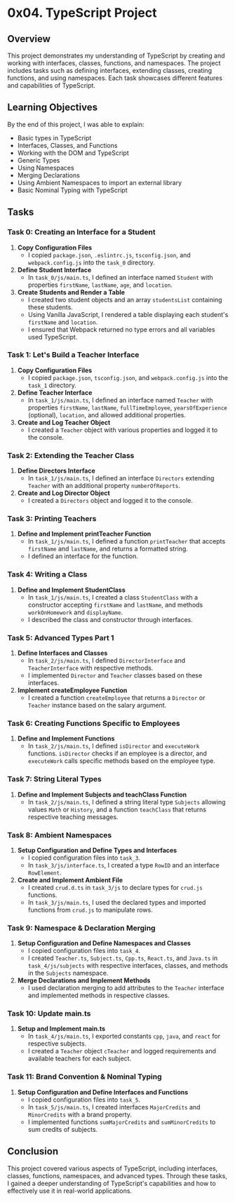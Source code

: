 # 0x04. TypeScript Project

## Overview
This project demonstrates my understanding of TypeScript by creating and working with interfaces, classes, functions, and namespaces. The project includes tasks such as defining interfaces, extending classes, creating functions, and using namespaces. Each task showcases different features and capabilities of TypeScript.

## Learning Objectives
By the end of this project, I was able to explain:
- Basic types in TypeScript
- Interfaces, Classes, and Functions
- Working with the DOM and TypeScript
- Generic Types
- Using Namespaces
- Merging Declarations
- Using Ambient Namespaces to import an external library
- Basic Nominal Typing with TypeScript

## Tasks

### Task 0: Creating an Interface for a Student
1. **Copy Configuration Files**
   - I copied `package.json`, `.eslintrc.js`, `tsconfig.json`, and `webpack.config.js` into the `task_0` directory.
2. **Define Student Interface**
   - In `task_0/js/main.ts`, I defined an interface named `Student` with properties `firstName`, `lastName`, `age`, and `location`.
3. **Create Students and Render a Table**
   - I created two student objects and an array `studentsList` containing these students.
   - Using Vanilla JavaScript, I rendered a table displaying each student's `firstName` and `location`.
   - I ensured that Webpack returned no type errors and all variables used TypeScript.

### Task 1: Let's Build a Teacher Interface
1. **Copy Configuration Files**
   - I copied `package.json`, `tsconfig.json`, and `webpack.config.js` into the `task_1` directory.
2. **Define Teacher Interface**
   - In `task_1/js/main.ts`, I defined an interface named `Teacher` with properties `firstName`, `lastName`, `fullTimeEmployee`, `yearsOfExperience` (optional), `location`, and allowed additional properties.
3. **Create and Log Teacher Object**
   - I created a `Teacher` object with various properties and logged it to the console.

### Task 2: Extending the Teacher Class
1. **Define Directors Interface**
   - In `task_1/js/main.ts`, I defined an interface `Directors` extending `Teacher` with an additional property `numberOfReports`.
2. **Create and Log Director Object**
   - I created a `Directors` object and logged it to the console.

### Task 3: Printing Teachers
1. **Define and Implement printTeacher Function**
   - In `task_1/js/main.ts`, I defined a function `printTeacher` that accepts `firstName` and `lastName`, and returns a formatted string.
   - I defined an interface for the function.

### Task 4: Writing a Class
1. **Define and Implement StudentClass**
   - In `task_1/js/main.ts`, I created a class `StudentClass` with a constructor accepting `firstName` and `lastName`, and methods `workOnHomework` and `displayName`.
   - I described the class and constructor through interfaces.

### Task 5: Advanced Types Part 1
1. **Define Interfaces and Classes**
   - In `task_2/js/main.ts`, I defined `DirectorInterface` and `TeacherInterface` with respective methods.
   - I implemented `Director` and `Teacher` classes based on these interfaces.
2. **Implement createEmployee Function**
   - I created a function `createEmployee` that returns a `Director` or `Teacher` instance based on the salary argument.

### Task 6: Creating Functions Specific to Employees
1. **Define and Implement Functions**
   - In `task_2/js/main.ts`, I defined `isDirector` and `executeWork` functions. `isDirector` checks if an employee is a director, and `executeWork` calls specific methods based on the employee type.

### Task 7: String Literal Types
1. **Define and Implement Subjects and teachClass Function**
   - In `task_2/js/main.ts`, I defined a string literal type `Subjects` allowing values `Math` or `History`, and a function `teachClass` that returns respective teaching messages.

### Task 8: Ambient Namespaces
1. **Setup Configuration and Define Types and Interfaces**
   - I copied configuration files into `task_3`.
   - In `task_3/js/interface.ts`, I created a type `RowID` and an interface `RowElement`.
2. **Create and Implement Ambient File**
   - I created `crud.d.ts` in `task_3/js` to declare types for `crud.js` functions.
   - In `task_3/js/main.ts`, I used the declared types and imported functions from `crud.js` to manipulate rows.

### Task 9: Namespace & Declaration Merging
1. **Setup Configuration and Define Namespaces and Classes**
   - I copied configuration files into `task_4`.
   - I created `Teacher.ts`, `Subject.ts`, `Cpp.ts`, `React.ts`, and `Java.ts` in `task_4/js/subjects` with respective interfaces, classes, and methods in the `Subjects` namespace.
2. **Merge Declarations and Implement Methods**
   - I used declaration merging to add attributes to the `Teacher` interface and implemented methods in respective classes.

### Task 10: Update main.ts
1. **Setup and Implement main.ts**
   - In `task_4/js/main.ts`, I exported constants `cpp`, `java`, and `react` for respective subjects.
   - I created a `Teacher` object `cTeacher` and logged requirements and available teachers for each subject.

### Task 11: Brand Convention & Nominal Typing
1. **Setup Configuration and Define Interfaces and Functions**
   - I copied configuration files into `task_5`.
   - In `task_5/js/main.ts`, I created interfaces `MajorCredits` and `MinorCredits` with a brand property.
   - I implemented functions `sumMajorCredits` and `sumMinorCredits` to sum credits of subjects.

## Conclusion
This project covered various aspects of TypeScript, including interfaces, classes, functions, namespaces, and advanced types. Through these tasks, I gained a deeper understanding of TypeScript's capabilities and how to effectively use it in real-world applications.
